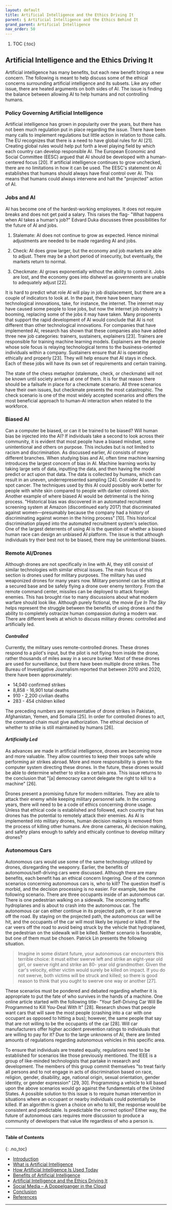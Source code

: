 ```yaml
---
layout: default
title: Artificial Intelligence and the Ethics Driving It 
parent: § Artificial Intelligence and the Ethics Behind It  
grand_parent: Artificial Intelligence 
nav_order: 50 
---
```

<style>
.dont-break-out {
  /* These are technically the same, but use both */
  overflow-wrap: break-word;
  word-wrap: break-word;

     -ms-word-break: break-all;
  /* This is the dangerous one in WebKit, as it breaks things wherever */
  word-break: break-all;
  /* Instead use this non-standard one: */
  word-break: break-word;
}

.youtube-container {
    position: relative;
    width: 100%;
    height: 0;
    padding-bottom: 56.25%;
}
.youtube-video {
    position: absolute;
    top: 0;
    left: 0;
    width: 100%;
    height: 100%;
}

</style>

<div class="dont-break-out" markdown="1">

1. TOC
{:toc}

## Artificial Intelligence and the Ethics Driving It
Artificial intelligence has many benefits, but each new benefit brings a new concern. The following is meant to help discuss some of the ethical concerns surrounding artificial intelligence and its subsets. Like any other issue, there are heated arguments on both sides of AI. The issue is finding the balance between allowing AI to help humans and not controlling humans.

### Policy Governing Artificial Intelligence
Artificial intelligence has grown in popularity over the years, but there has not been much regulation put in place regarding the issue. There have been many calls to implement regulations but little action in relation to those calls. The EU recognizes that there is a need to have global rules for AI [21]. Creating global rules would help put forth a level playing field by which each country can develop responsible AI. The European Economic and Social Committee (EESC) argued that AI should be developed with a human-centered focus [20]. If artificial intelligence continues to grow unchecked, there are no limitations in how it can be used. The EESC's statement on AI establishes that humans should always have final control over AI. This means that humans could always intervene and halt the "projected" action of AI.

### Jobs and AI
AI has become one of the hardest-working employees. It does not require breaks and does not get paid a salary. This raises the flag- "What happens when AI takes a human's job?" Edvard Duka discusses three possibilities for the future of AI and jobs.

1. Stalemate: AI does not continue to grow as expected. Hence minimal adjustments are needed to be made regarding AI and jobs. 

1. Check: AI does grow larger, but the economy and job markets are able to adjust. There may be a short period of insecurity, but eventually, the markets return to normal. 

1. Checkmate: AI grows exponentially without the ability to control it. Jobs are lost, and the economy goes into dishevel as governments are unable to adequately adjust [22].

It is hard to predict what role AI will play in job displacement, but there are a couple of indicators to look at. In the past, there have been many technological innovations, take, for instance, the internet. The internet may have caused some people to lose jobs, but now the internet job industry is booming, replacing some of the jobs it may have taken. Many proponents that support the rapid development of AI would conclude that AI is not different than other technological innovations. For companies that have implemented AI, research has shown that these companies also have added three new job categories: trainers, sustainers, explainers [23]. Trainers are responsible for training machine learning models. Explainers are the people whose sole focus is relaying technological terms to the business-oriented individuals within a company. Sustainers ensure that AI is operating ethically and properly [23]. They will help ensure that AI stays in check. Each of these jobs will have its own set of requirements and certain training. 

The state of the chess metaphor (stalemate, check, or checkmate) will not be known until society arrives at one of them. It is for that reason there should be a failsafe in place for a checkmate scenario. All three scenarios have their own issues, but checkmate presents the most catastrophic. The check scenario is one of the most widely accepted scenarios and offers the most beneficial approach to human-AI interaction when related to the workforce.

### Biased AI
Can a computer be biased, or can it be trained to be biased? Will human bias be injected into the AI? If individuals take a second to look across their community, it is evident that most people have a biased mindset, some unintentional and others on purpose. This includes but is not limited to racism and discrimination. As discussed earlier, AI consists of many different branches. When studying bias and AI, often time machine learning introduces the largest concern of bias in AI. Machine learning works by taking large sets of data, inputting the data, and then having the model predict or act upon that data. The data is collected by humans, which can result in an uneven, underrepresented sampling [24]. Consider AI used to spot cancer. The techniques used by this AI could possibly work better for people with white skin compared to people with darker colored skin. Another example of where biased AI would be detrimental is the hiring process. "Historical bias was discovered in an automated recruitment screening system at Amazon (discontinued early 2017) that discriminated against women—presumably because the company had a history of discriminating against women in the hiring process" [10]. This historical discrimination played into the automated recruitment system's selection. One of the largest deterrents of using AI is the question of whether a biased human race can design an unbiased AI platform. The issue is that although individuals try their best not to be biased, there may be unintentional biases. 

### Remote AI/Drones
Although drones are not specifically in line with AI, they still consist of similar technologies with similar ethical issues. The main focus of this section is drones used for military purposes. The military has used weaponized drones for many years now. Military personnel can be sitting at a secured base and be safely flying a drone over enemy territory. From the remote command center, missiles can be deployed to attack foreign enemies. This has brought rise to many discussions about what modern warfare should look like. Although purely fictional, the movie *Eye In The Sky* helps represent the struggle between the benefits of using drones and the ability to completely ostracize human compassion during a modern war. There are different levels at which to discuss military drones: controlled and artificially led.

#### *Controlled*
Currently, the military uses remote-controlled drones. These drones respond to a pilot's input, but the pilot is not flying from inside the drone, rather thousands of miles away in a secure bunker. Most of these drones are used for surveillance, but there have been multiple drone strikes. The Bureau of Investigative Journalism reported that between 2010 and 2020, there have been approximately:

- 14,040 confirmed strikes
- 8,858 - 16,901 total deaths
- 910 - 2,200 civilian deaths
- 283 - 454 children killed

The preceding numbers are representative of drone strikes in Pakistan, Afghanistan, Yemen, and Somalia [25]. In order for controlled drones to act, the command chain must give authorization. The ethical decision of whether to strike is still maintained by humans [26].

#### *Artificially Led*
As advances are made in artificial intelligence, drones are becoming more and more valuable. They allow countries to keep their troops safe while performing air strikes abroad. More and more responsibility is given to the computer system directing these drones. In the future, these drones would be able to determine whether to strike a certain area. This issue returns to the conclusion that "[a] democracy cannot delegate the right to kill to a machine" [26].

Drones present a promising future for modern militaries. They are able to attack their enemy while keeping military personnel safe. In the coming years, there will need to be a code of ethics concerning drone usage. Unless that ethical code is established and followed, each country that has drones has the potential to remotely attack their enemies. As AI is implemented into military drones, human decision making is removed from the process of killing other humans. Are drone cameras, AI decision making, and safety plans enough to safely and ethically continue to develop military drones?

### Autonomous Cars
Autonomous cars would use some of the same technology utilized by drones, disregarding the weaponry. Earlier, the benefits of autonomous/self-driving cars were discussed. Although there are many benefits, each benefit has an ethical concern lingering. One of the common scenarios concerning autonomous cars is, who to kill? The question itself is morbid, and the decision processing is no easier. For example, take the following scenario. There are three occupants inside of an autonomous car. There is one pedestrian walking on a sidewalk. The oncoming traffic hydroplanes and is about to crash into the autonomous car. The autonomous car can either continue in its projected path, or it can swerve off the road. By staying on the projected path, the autonomous car will be hit, and the occupants of the car will most likely be injured or killed. If the car veers off the road to avoid being struck by the vehicle that hydroplaned, the pedestrian on the sidewalk will be killed. Neither scenario is favorable, but one of them must be chosen. Patrick Lin presents the following situation.

> Imagine in some distant future, your autonomous car encounters this terrible choice: it must either swerve left and strike an eight-year old girl, or swerve right and strike an 80- year old grandmother. Given the car's velocity, either victim would surely be killed on impact. If you do not swerve, both victims will be struck and killed; so there is good reason to think that you ought to swerve one way or another [27].

These scenarios must be pondered and debated regarding whether it is appropriate to put the fate of who survives in the hands of a machine. One online article started with the following title- "Your Self-Driving Car Will Be Programmed to Kill You-Deal With It" [28]. Research shows that people want cars that will save the most people (crashing into a car with one occupant as opposed to hitting a bus); however, the same people that say that are not willing to be the occupants of the car [28]. Will car manufacturers offer higher accident prevention ratings to individuals that are willing to pay for it? Due to the large unknowns of AI, there are limited amounts of regulations regarding autonomous vehicles in this specific area.

To ensure that individuals are treated equally, regulations need to be established for scenarios like those previously mentioned. The IEEE is a group of like-minded technologists that partake in research and development. The members of this group commit themselves "to treat fairly all persons and to not engage in acts of discrimination based on race, religion, gender, disability, age, national origin, sexual orientation, gender identity, or gender expression" [29, 30]. Programming a vehicle to kill based upon the above scenarios would go against the fundamentals of the United States. A possible solution to this issue is to require human intervention in situations where an occupant or nearby individuals could potentially be killed. If an algorithm is given a choice on who to kill, the response would be consistent and predictable. Is predictable the correct option? Either way, the future of autonomous cars requires more discussion to produce a community of developers that value life regardless of who a person is.

***

#### Table of Contents
{: .no_toc}

<ul><li> <a href="/docs/ai/artificial-intelligence-and-the-ethics-behind-it-1/">Introduction</a></li><li> <a href="/docs/ai/artificial-intelligence-and-the-ethics-behind-it-2/">What is Artificial Intelligence</a></li><li> <a href="/docs/ai/artificial-intelligence-and-the-ethics-behind-it-3/">How Artificial Intelligence Is Used Today</a></li><li> <a href="/docs/ai/artificial-intelligence-and-the-ethics-behind-it-4/">Benefits of Artificial Intelligence</a></li><li> <a href="/docs/ai/artificial-intelligence-and-the-ethics-behind-it-5/">Artificial Intelligence and the Ethics Driving It</a></li><li> <a href="/docs/ai/artificial-intelligence-and-the-ethics-behind-it-6/">Social Media – A Doppelganger in the Cloud</a></li><li> <a href="/docs/ai/artificial-intelligence-and-the-ethics-behind-it-7/">Conclusion</a></li><li> <a href="/docs/ai/artificial-intelligence-and-the-ethics-behind-it-8/">References</a></li></ul>

***

</div>
